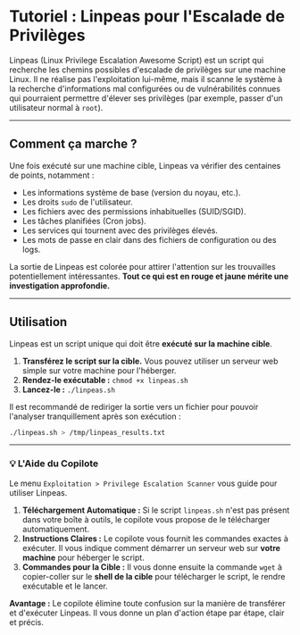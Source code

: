 # Tutoriel : Linpeas pour l'Escalade de Privilèges

Linpeas (Linux Privilege Escalation Awesome Script) est un script qui recherche les chemins possibles d'escalade de privilèges sur une machine Linux. Il ne réalise pas l'exploitation lui-même, mais il scanne le système à la recherche d'informations mal configurées ou de vulnérabilités connues qui pourraient permettre d'élever ses privilèges (par exemple, passer d'un utilisateur normal à `root`).

---

## Comment ça marche ?

Une fois exécuté sur une machine cible, Linpeas va vérifier des centaines de points, notamment :

-   Les informations système de base (version du noyau, etc.).
-   Les droits `sudo` de l'utilisateur.
-   Les fichiers avec des permissions inhabituelles (SUID/SGID).
-   Les tâches planifiées (Cron jobs).
-   Les services qui tournent avec des privilèges élevés.
-   Les mots de passe en clair dans des fichiers de configuration ou des logs.

La sortie de Linpeas est colorée pour attirer l'attention sur les trouvailles potentiellement intéressantes. **Tout ce qui est en rouge et jaune mérite une investigation approfondie.**

---

## Utilisation

Linpeas est un script unique qui doit être **exécuté sur la machine cible**.

1.  **Transférez le script sur la cible.** Vous pouvez utiliser un serveur web simple sur votre machine pour l'héberger.
2.  **Rendez-le exécutable :** `chmod +x linpeas.sh`
3.  **Lancez-le :** `./linpeas.sh`

Il est recommandé de rediriger la sortie vers un fichier pour pouvoir l'analyser tranquillement après son exécution :

```bash
./linpeas.sh > /tmp/linpeas_results.txt
```

---

### 💡 L'Aide du Copilote

Le menu `Exploitation > Privilege Escalation Scanner` vous guide pour utiliser Linpeas.

1.  **Téléchargement Automatique :** Si le script `linpeas.sh` n'est pas présent dans votre boîte à outils, le copilote vous propose de le télécharger automatiquement.
2.  **Instructions Claires :** Le copilote vous fournit les commandes exactes à exécuter. Il vous indique comment démarrer un serveur web sur **votre machine** pour héberger le script.
3.  **Commandes pour la Cible :** Il vous donne ensuite la commande `wget` à copier-coller sur le **shell de la cible** pour télécharger le script, le rendre exécutable et le lancer.

**Avantage :** Le copilote élimine toute confusion sur la manière de transférer et d'exécuter Linpeas. Il vous donne un plan d'action étape par étape, clair et précis.
